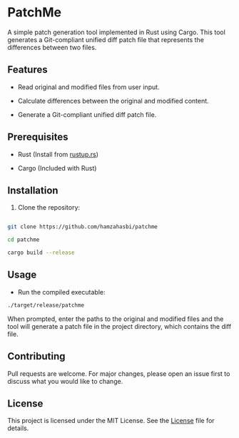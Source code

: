 
# PatchMe



A simple patch generation tool implemented in Rust using Cargo. This tool generates a Git-compliant unified diff patch file that represents the differences between two files.



## Features



- Read original and modified files from user input.

- Calculate differences between the original and modified content.

- Generate a Git-compliant unified diff patch file.



## Prerequisites



- Rust (Install from [rustup.rs](https://rustup.rs/))

- Cargo (Included with Rust)



## Installation



1. Clone the repository:



```bash

git clone https://github.com/hamzahasbi/patchme

cd patchme

cargo build --release

```



## Usage

* Run the compiled executable:


```bash
./target/release/patchme
````
When prompted, enter the paths to the original and modified files and the tool will generate a patch file in the project directory, which contains the diff file.

## Contributing

Pull requests are welcome. For major changes, please open an issue first to discuss what you would like to change.

## License

This project is licensed under the MIT License. See the [License](https://github.com/hamzahasbi/patchme/blob/main/LICENSE) file for details.

